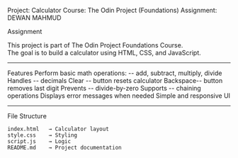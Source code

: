 Project: Calculator
    Course: The Odin Project (Foundations)
    Assignment: DEWAN MAHMUD

Assignment

This project is part of The Odin Project Foundations Course.  
The goal is to build a calculator using HTML, CSS, and JavaScript.

---

Features
Perform basic math operations: -- add, subtract, multiply, divide
Handles -- decimals
Clear -- button resets calculator
Backspace-- button removes last digit
Prevents -- divide-by-zero
Supports -- chaining operations
Displays error messages when needed
Simple and responsive UI

---

File Structure
```
index.html   → Calculator layout
style.css    → Styling
script.js    → Logic
README.md    → Project documentation
```